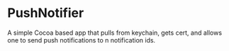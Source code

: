 PushNotifier
============

A simple Cocoa based app that pulls from keychain, gets cert, and allows one to send push notifications to n notification ids.